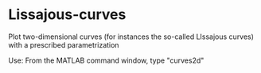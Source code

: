 # Lissajous-curves
Plot two-dimensional curves (for instances the so-called LIssajous curves) with a prescribed parametrization

Use: From the MATLAB command window, type "curves2d"
